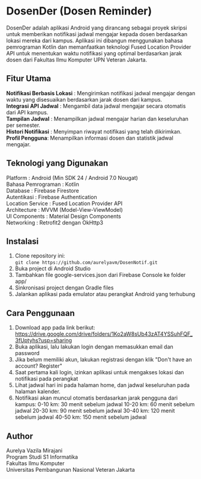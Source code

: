 # DosenDer (Dosen Reminder)
DosenDer adalah aplikasi Android yang dirancang sebagai proyek skripsi untuk memberikan notifikasi jadwal mengajar kepada dosen berdasarkan lokasi mereka dari kampus. Aplikasi ini dibangun menggunakan bahasa pemrograman Kotlin dan memanfaatkan teknologi Fused Location Provider API untuk menentukan waktu notifikasi yang optimal berdasarkan jarak dosen dari Fakultas Ilmu Komputer UPN Veteran Jakarta.
## Fitur Utama
**Notifikasi Berbasis Lokasi** : Mengirimkan notifikasi jadwal mengajar dengan waktu yang disesuaikan berdasarkan jarak dosen dari kampus.  
**Integrasi API Jadwal**       : Mengambil data jadwal mengajar secara otomatis dari API kampus.  
**Tampilan Jadwal**            : Menampilkan jadwal mengajar harian dan keseluruhan per semester.  
**Histori Notifikasi**         : Menyimpan riwayat notifikasi yang telah dikirimkan.  
**Profil Pengguna**: Menampilkan informasi dosen dan statistik jadwal mengajar.  
## Teknologi yang Digunakan
Platform             : Android (Min SDK 24 / Android 7.0 Nougat)  
Bahasa Pemrograman   : Kotlin  
Database             : Firebase Firestore  
Autentikasi          : Firebase Authentication  
Location Service     : Fused Location Provider API  
Architecture         : MVVM (Model-View-ViewModel)  
UI Components        : Material Design Components  
Networking           : Retrofit2 dengan OkHttp3  
## Instalasi
1. Clone repository ini:  
```git clone https://github.com/aurelyavm/DosenNotif.git```
2. Buka project di Android Studio
3. Tambahkan file google-services.json dari Firebase Console ke folder app/
4. Sinkronisasi project dengan Gradle files
5. Jalankan aplikasi pada emulator atau perangkat Android yang terhubung
## Cara Penggunaan
1. Download app pada link berikut: https://drive.google.com/drive/folders/1Ko2aW8sUb43zAT4YSSuhFQF_3fUptyhs?usp=sharing
2. Buka aplikasi, lalu lakukan login dengan memasukkan email dan password
3. Jika belum memiliki akun, lakukan registrasi dengan klik "Don't have an account? Register"
4. Saat pertama kali login, izinkan aplikasi untuk mengakses lokasi dan notifikasi pada perangkat
5. Lihat jadwal hari ini pada halaman home, dan jadwal keseluruhan pada halaman kalender.
6. Notifikasi akan muncul otomatis berdasarkan jarak pengguna dari kampus:
   0-10 km: 30 menit sebelum jadwal
   10-20 km: 60 menit sebelum jadwal
   20-30 km: 90 menit sebelum jadwal
   30-40 km: 120 menit sebelum jadwal
   40-50 km: 150 menit sebelum jadwal
## Author
Aurelya Vazila Mirajani  
Program Studi S1 Informatika  
Fakultas Ilmu Komputer  
Universitas Pembangunan Nasional Veteran Jakarta  
